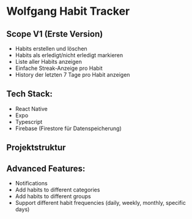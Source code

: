 # Wolfgang Habit Tracker

## Scope V1 (Erste Version)

- Habits erstellen und löschen
- Habits als erledigt/nicht erledigt markieren
- Liste aller Habits anzeigen
- Einfache Streak-Anzeige pro Habit
- History der letzten 7 Tage pro Habit anzeigen

## Tech Stack:

- React Native
- Expo
- Typescript
- Firebase (Firestore für Datenspeicherung)

## Projektstruktur

## Advanced Features:

- Notifications
- Add habits to different categories
- Add habits to different groups
- Support different habit frequencies (daily, weekly, monthly, specific days)